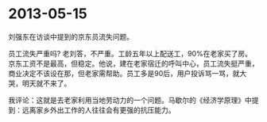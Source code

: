 # 2013-05-15

刘强东在访谈中提到的京东员流失问题。

员工流失严重吗? 老刘答，不严重。工龄五年以上配送工，90%在老家买了房。京东工资不是最高，但稳定。他说，建在老家宿迁的呼叫中心，员工流失挺严重，商业决定不该设在那，但老家需帮助。员工多是90后，用户投诉骂一骂，就大哭，明天就不来了。

我评论：这就是去老家利用当地劳动力的一个问题。马歇尔的《经济学原理》中提到：远离家乡外出工作的人往往会有更强的抗压能力。
